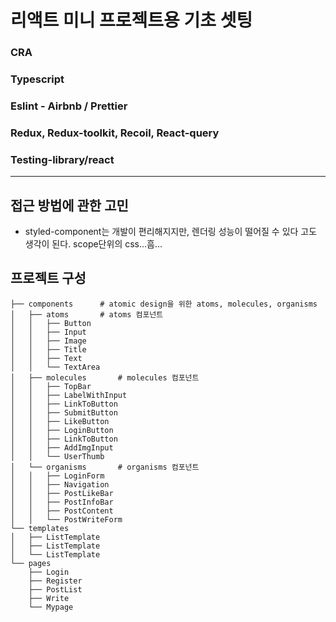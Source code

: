 # 리액트 미니 프로젝트용 기초 셋팅

### CRA
### Typescript
### Eslint - Airbnb / Prettier
### Redux, Redux-toolkit, Recoil, React-query
### Testing-library/react

---

## 접근 방법에 관한 고민
- styled-component는 개발이 편리해지지만, 렌더링 성능이 떨어질 수 있다 고도 생각이 된다. scope단위의 css...흠...

## 프로젝트 구성


    ├── components      # atomic design을 위한 atoms, molecules, organisms
    │   ├── atoms		# atoms 컴포넌트
    │   │   ├── Button
    │   │   ├── Input
    │   │   ├── Image
    │   │   ├── Title
    │   │   ├── Text
    │   │   └── TextArea
    │   ├── molecules		# molecules 컴포넌트
    │   │   ├── TopBar
    │   │   ├── LabelWithInput
    │   │   ├── LinkToButton
    │   │   ├── SubmitButton
    │   │   ├── LikeButton
    │   │   ├── LoginButton
    │   │   ├── LinkToButton
    │   │   ├── AddImgInput
    │   │   └── UserThumb
    │   └── organisms		# organisms 컴포넌트
    │   │   ├── LoginForm
    │   │   ├── Navigation
    │   │   ├── PostLikeBar
    │   │   ├── PostInfoBar
    │   │   ├── PostContent
    │   │   └── PostWriteForm
	└── templates
    │   ├── ListTemplate
    │   ├── ListTemplate
    │   └── ListTemplate
    └── pages     
        ├── Login
        ├── Register
        ├── PostList
        ├── Write
        └── Mypage
